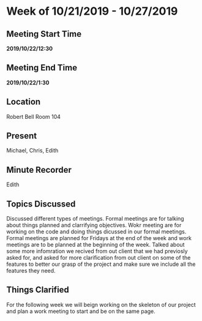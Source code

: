 # Week of 10/21/2019 - 10/27/2019

## Meeting Start Time
 **2019/10/22/12:30**

## Meeting End Time

**2019/10/22/1:30**

## Location

Robert Bell Room 104

## Present

Michael, Chris, Edith

## Minute Recorder

Edith

## Topics Discussed

Discussed different types of meetings. Formal meetings are for talking about things planned and clarrifying objectives. Wokr meeting are for working on the code and doing things dicussed in our formal meetings. Formal meetings are planned for Fridays at the end of the week and work meetings are to be planned at the beginning of the week. Talked about some more infomration we recived from out client that we had previosly asked for, and asked for more clarification from out client on some of the features to better our grasp of the project and make sure we include all the features they need.
 
## Things Clarified

For the following week we will beign working on the skeleton of our project and plan a work meeting to start and be on the same page. 
